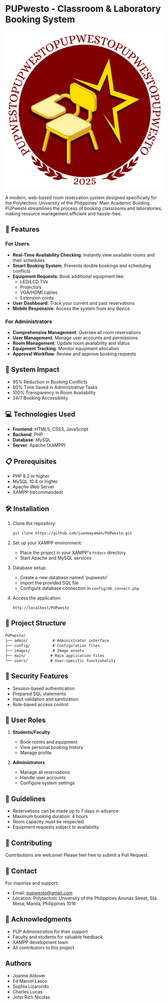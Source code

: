 # PUPwesto - Classroom & Laboratory Booking System

![PUP Logo](images/PUPwestoLogo.png)

A modern, web-based room reservation system designed specifically for the Polytechnic University of the Philippines' Main Academic Building. PUPwesto streamlines the process of booking classrooms and laboratories, making resource management efficient and hassle-free.

## 🌟 Features

### For Users
- **Real-Time Availability Checking**: Instantly view available rooms and their schedules
- **Smart Booking System**: Prevents double bookings and scheduling conflicts
- **Equipment Requests**: Book additional equipment like:
  - LED/LCD TVs
  - Projectors
  - VGA/HDMI cables
  - Extension cords
- **User Dashboard**: Track your current and past reservations
- **Mobile Responsive**: Access the system from any device

### For Administrators
- **Comprehensive Management**: Oversee all room reservations
- **User Management**: Manage user accounts and permissions
- **Room Management**: Update room availability and status
- **Equipment Tracking**: Monitor equipment allocation
- **Approval Workflow**: Review and approve booking requests

## 🚀 System Impact
- 95% Reduction in Booking Conflicts
- 60% Time Saved in Administrative Tasks
- 100% Transparency in Room Availability
- 24/7 Booking Accessibility

## 💻 Technologies Used
- **Frontend**: HTML5, CSS3, JavaScript
- **Backend**: PHP
- **Database**: MySQL
- **Server**: Apache (XAMPP)

## 📋 Prerequisites
- PHP 8.2 or higher
- MySQL 10.4 or higher
- Apache Web Server
- XAMPP (recommended)

## 🛠️ Installation

1. Clone the repository:
   ```bash
   git clone https://github.com/juanmayaman/PUPwesto.git
   ```

2. Set up your XAMPP environment:
   - Place the project in your XAMPP's `htdocs` directory
   - Start Apache and MySQL services

3. Database setup:
   - Create a new database named 'pupwesto'
   - Import the provided SQL file
   - Configure database connection in `config/db_connect.php`

4. Access the application:
   ```
   http://localhost/PUPwesto
   ```

## 📁 Project Structure
```
PUPwesto/
├── admin/           # Administrator interface
├── config/          # Configuration files
├── images/          # Image assets
├── main/           # Main application files
└── users/          # User-specific functionality
```

## 🔐 Security Features
- Session-based authentication
- Prepared SQL statements
- Input validation and sanitization
- Role-based access control

## 👥 User Roles
1. **Students/Faculty**
   - Book rooms and equipment
   - View personal booking history
   - Manage profile

2. **Administrators**
   - Manage all reservations
   - Handle user accounts
   - Configure system settings

## 📝 Guidelines
- Reservations can be made up to 7 days in advance
- Maximum booking duration: 4 hours
- Room capacity must be respected
- Equipment requests subject to availability

## 🤝 Contributing
Contributions are welcome! Please feel free to submit a Pull Request.

## 📧 Contact
For inquiries and support:
- Email: pupwesto@gmail.com
- Location: Polytechnic University of the Philippines
  Anonas Street, Sta. Mesa, Manila, Philippines 1016

## 🙏 Acknowledgments
- PUP Administration for their support
- Faculty and students for valuable feedback
- XAMPP development team
- All contributors to this project

## Authors
- Joanne Aldover
- Ed Marcel Lasco
- Sophia Lizarondo
- Charles Lucas
- John Rich Nicolas
